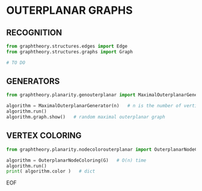 # OUTERPLANAR GRAPHS

## RECOGNITION

~~~python
from graphtheory.structures.edges import Edge
from graphtheory.structures.graphs import Graph

# TO DO
~~~

## GENERATORS

~~~python
from graphtheory.planarity.genouterplanar import MaximalOuterplanarGenerator

algorithm = MaximalOuterplanarGenerator(n)   # n is the number of vertices
algorithm.run()
algorithm.graph.show()   # random maximal outerplanar graph
~~~

## VERTEX COLORING

~~~python
from graphtheory.planarity.nodecolorouterplanar import OuterplanarNodeColoring

algorithm = OuterplanarNodeColoring(G)   # O(n) time
algorithm.run()
print( algorithm.color )   # dict
~~~

EOF
